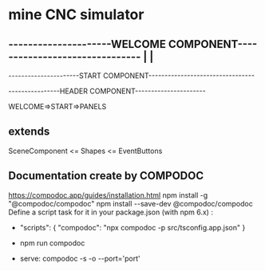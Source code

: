 # mine CNC simulator
---------------------WELCOME COMPONENT-------------------------------
|                                                                    |
---------------------------------------------------------------------


----------------------START COMPONENT---------------------------------

----------------HEADER COMPONENT----------------------

WELCOME=>START=>PANELS

## extends
SceneComponent <= Shapes <= EventButtons

## Documentation create by COMPODOC
https://compodoc.app/guides/installation.html
npm install -g "@compodoc/compodoc"
npm install --save-dev @compodoc/compodoc
Define a script task for it in your package.json (with npm 6.x) :

* "scripts": {
  "compodoc": "npx compodoc -p src/tsconfig.app.json"
}

* npm run compodoc

* serve:
compodoc -s -o --port='port'


 
